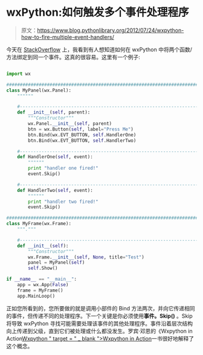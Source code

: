 # wxPython:如何触发多个事件处理程序

> 原文：<https://www.blog.pythonlibrary.org/2012/07/24/wxpython-how-to-fire-multiple-event-handlers/>

今天在 [StackOverflow](http://stackoverflow.com/q/11621833/393194) 上，我看到有人想知道如何在 wxPython 中将两个函数/方法绑定到同一个事件。这真的很容易。这里有一个例子:

```py

import wx

########################################################################
class MyPanel(wx.Panel):
    """"""

    #----------------------------------------------------------------------
    def __init__(self, parent):
        """Constructor"""
        wx.Panel.__init__(self, parent)
        btn = wx.Button(self, label="Press Me")
        btn.Bind(wx.EVT_BUTTON, self.HandlerOne)
        btn.Bind(wx.EVT_BUTTON, self.HandlerTwo)

    #----------------------------------------------------------------------
    def HandlerOne(self, event):
        """"""
        print "handler one fired!"
        event.Skip()

    #----------------------------------------------------------------------
    def HandlerTwo(self, event):
        """"""
        print "handler two fired!"
        event.Skip()

########################################################################
class MyFrame(wx.Frame):
    """."""

    #----------------------------------------------------------------------
    def __init__(self):
        """Constructor"""
        wx.Frame.__init__(self, None, title="Test")
        panel = MyPanel(self)
        self.Show()

if __name__ == "__main__":
    app = wx.App(False)
    frame = MyFrame()
    app.MainLoop()

```

正如您所看到的，您所要做的就是调用小部件的 Bind 方法两次，并向它传递相同的事件，但传递不同的处理程序。下一个关键是你必须使用**事件。Skip()** 。Skip 将导致 wxPython 寻找可能需要处理该事件的其他处理程序。事件沿着层次结构向上传递到父级，直到它们被处理或什么都没发生。罗宾·邓恩的《Wxpython in Action[Wxpython " target = " _ blank ">Wxpython in Action](http://www.amazon.com/gp/product/1932394621/ref=as_li_ss_tl?ie=UTF8&camp=1789&creative=390957&creativeASIN=1932394621&linkCode=as2&tag=thmovsthpy-20)一书很好地解释了这个概念。